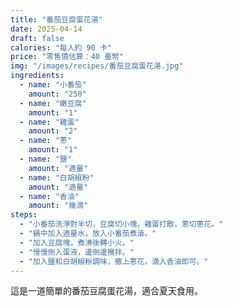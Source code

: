 ```yaml
---
title: "番茄豆腐蛋花湯"
date: 2025-04-14
draft: false
calories: "每人約 90 卡"
price: "零售價估算：40 臺幣"
img: "/images/recipes/番茄豆腐蛋花湯.jpg"
ingredients:
  - name: "小番茄"
    amount: "250"
  - name: "嫩豆腐"
    amount: "1"
  - name: "雞蛋"
    amount: "2"
  - name: "蔥"
    amount: "1"
  - name: "鹽"
    amount: "適量"
  - name: "白胡椒粉"
    amount: "適量"
  - name: "香油"
    amount: "幾滴"
steps:
  - "小番茄洗淨對半切，豆腐切小塊，雞蛋打散，蔥切蔥花。"
  - "鍋中加入適量水，放入小番茄煮滾。"
  - "加入豆腐塊，煮沸後轉小火。"
  - "慢慢倒入蛋液，邊倒邊攪拌。"
  - "加入鹽和白胡椒粉調味，撒上蔥花，滴入香油即可。"
---
```


這是一道簡單的番茄豆腐蛋花湯，適合夏天食用。
